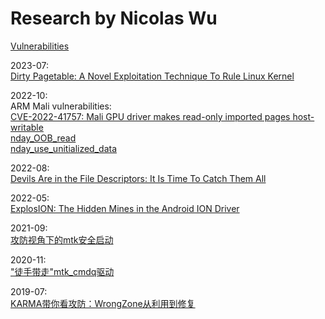 # Research by Nicolas Wu

[Vulnerabilities](https://yanglingxi1993.github.io/vulnerabilities/)  

2023-07:  
[Dirty Pagetable: A Novel Exploitation Technique To Rule Linux Kernel](https://yanglingxi1993.github.io/dirty_pagetable/dirty_pagetable.html)  


2022-10:  
ARM Mali vulnerabilities:  
[CVE-2022-41757: Mali GPU driver makes read-only imported pages host-writable](https://yanglingxi1993.github.io/arm_mali_vulns/CVE-2022-41757/)  
[nday_OOB_read](https://yanglingxi1993.github.io/arm_mali_vulns/nday_OOB_read/)  
[nday_use_unitialized_data](https://yanglingxi1993.github.io/arm_mali_vulns/nday_use_unitialized_data/)  


2022-08:  
[Devils Are in the File Descriptors: It Is Time To Catch Them All](https://www.blackhat.com/us-22/briefings/schedule/index.html#devils-are-in-the-file-descriptors-it-is-time-to-catch-them-all-26536)  


2022-05:  
[ExplosION: The Hidden Mines in the Android ION Driver](https://blackhat.com/asia-22/briefings/schedule/index.html#explosion-the-hidden-mines-in-the-android-ion-driver-25848)  

2021-09:  
[攻防视角下的mtk安全启动](https://yanglingxi1993.github.io/slides/%E6%94%BB%E9%98%B2%E8%A7%86%E8%A7%92%E4%B8%8B%E7%9A%84mtk%E5%AE%89%E5%85%A8%E5%90%AF%E5%8A%A8.pdf)  

2020-11:  
["徒手带走"mtk_cmdq驱动](https://yanglingxi1993.github.io/slides/%E5%BE%92%E6%89%8B%E5%B8%A6%E8%B5%B0mtk_cmdq%E9%A9%B1%E5%8A%A8.pdf)  

2019-07:  
[KARMA带你看攻防：WrongZone从利用到修复](https://yanglingxi1993.github.io/slides/KARMA%E5%B8%A6%E4%BD%A0%E7%9C%8B%E6%94%BB%E9%98%B2%EF%BC%9AWrongZone%E4%BB%8E%E5%88%A9%E7%94%A8%E5%88%B0%E4%BF%AE%E5%A4%8D.pdf)
